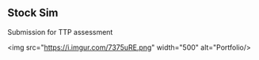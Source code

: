 ## Stock Sim

Submission for TTP assessment

<img src="https://i.imgur.com/7375uRE.png" width="500" alt="Portfolio/>
